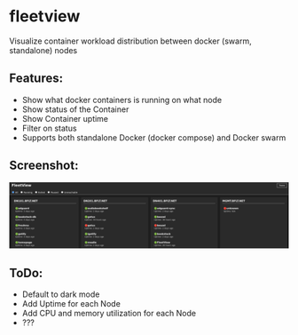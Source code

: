 # fleetview
Visualize container workload distribution between docker (swarm, standalone) nodes

## Features:
- Show what docker containers is running on what node
- Show status of the Container
- Show Container uptime
- Filter on status
- Supports both standalone Docker (docker compose) and Docker swarm
  
## Screenshot:

![Screenshot](./Screenshot.png)

## ToDo:
- Default to dark mode
- Add Uptime for each Node
- Add CPU and memory utilization for each Node
- ??? 
